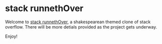 # stack runnethOver

Welcome to [stack runnethOver](https://stack-runneth-over.herokuapp.com/#/), a shakespearean themed clone of stack overflow. There will be more detials provided as the project gets underway. 

Enjoy!
